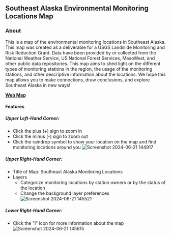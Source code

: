 ## Southeast Alaska Environmental Monitoring Locations Map

### About
This is a map of the environmental monitoring locations in Southeast Alaska. This map was created as a deliverable for a USGS Landslide Monitoring and Risk Reduction Grant. Data have been provided by or collected from the National Weather Service, US National Forest Services, MesoWest, and other public data repositories. This map aims to shed light on the different types of monitoring stations in the region, the usage of the monitoring stations, and other descriptive information about the locations. We hope this map allows you to make connections, draw conclusions, and explore Southeast Alaska in new ways!

**[Web Map](https://sitka-sound-science-center.github.io/monitoring_locations_web_map/#6/57.484/-138.573)**

#### Features
##### Upper Left-Hand Corner:
- Click the plus (+) sign to zoom in
- Click the minus (-) sign to zoom out
- Click the raindrop symbol to show your location on the map and find monitoring locations around you
![Screenshot 2024-06-21 144917](https://github.com/Sitka-Sound-Science-Center/monitoring_locations_web_map/assets/34327238/fbf1f1b9-8c9c-4913-afd4-17cc361beca9)

##### Upper Right-Hand Corner:
- Title of Map: Southeast Alaska Monitoring Locations
- Layers
  - Categorize monitoring locations by station owners or by the status of the location
  - Change the background layer preferences
![Screenshot 2024-06-21 145521](https://github.com/Sitka-Sound-Science-Center/monitoring_locations_web_map/assets/34327238/8e5954ad-abeb-4e6c-97ea-df885c3b2ab0)

##### Lower Right-Hand Corner:
- Click the "i" icon for more information about the map
![Screenshot 2024-06-21 145615](https://github.com/Sitka-Sound-Science-Center/monitoring_locations_web_map/assets/34327238/77fbf271-7ab5-4d6d-a5bf-15d2c099d421)
